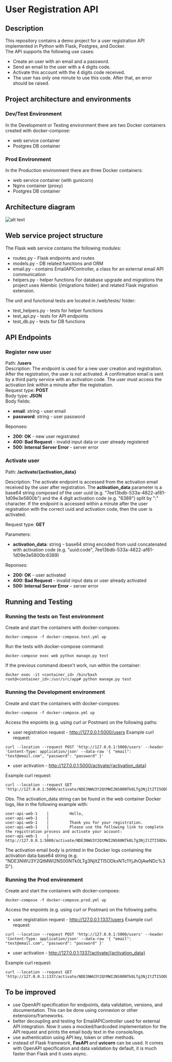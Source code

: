 # User Registration API

## Description
This repository contains a demo project for a user registration API implemented in Python with Flask, Postgres, and Docker.  
The API supports the following use cases:
- Create an user with an email and a password.
- Send an email to the user with a 4 digits code.
- Activate this account with the 4 digits code received.
- The user has only one minute to use this code. After that, an error should be raised.

## Project architecture and environments
### Dev/Test Environment
In the Development or Testing environment there are two Docker containers created with docker-compose:
- web service container
- Postgres DB container

### Prod Environment
In the Production environment there are three Docker containers:  
- web service container (with gunicorn)
- Nginx container (proxy)
- Postgres DB container

## Architecture diagram

![alt text](https://github.com/fnastase/user-api/blob/main/image.png?raw=true)

## Web service project structure
The Flask web service contains the following modules:
- routes.py - Flask endpoints and routes
- models.py - DB related functions and ORM
- email.py - contains EmailAPIController, a class for an external email API communication
- helpers.py - helper functions
For database upgrade and migrations the project uses Alembic (/migrations folder) and related Flask migration extension. 

The unit and functional tests are located in /web/tests/ folder:
- test_helpers.py - tests for helper functions
- test_api.py - tests for API endpoints
- test_db.py - tests for DB functions 

## API Endpoints

### Register new user
Path: **/users**  
Description: The endpoint is used for a new user creation and registration. After the registration, the user is not activated. A confirmation email is sent by a third party service with an activation code. The user must access the activation link within a minute after the registration.  
Request type: **POST**  
Body type: **JSON**  
Body fields:  
- **email**: string - user email
- **password**: string - user password

Reponses:
- **200: OK** - new user registrated
- **400: Bad Request** - invalid input data or user already registered
- **500: Internal Server Error** - server error

### Activate user
Path: **/activate/{activation_data}**  

Description: The activate endpoint is accessed from the activation email received by the user after registration. The **activation_data** parameter is a base64 string composed of the user uuid (e.g. "7ee13bdb-533a-4822-af81-1d09e3e5800b") and the 4 digit activation code (e.g. "6389") split by ":" character. If the endpoint is accessed within a minute after the user registration with the correct uuid and activation code, then the user is activated.  

Request type: **GET**  

Parameters:
- **activation_data**: string - base64 string encoded from uuid concatenated with activation code (e.g. "uuid:code", 7ee13bdb-533a-4822-af81-1d09e3e5800b:6389)

Reponses:
- **200: OK** - user activated
- **400: Bad Request** - invalid input data or user already activated
- **500: Internal Server Error** - server error


## Running and Testing

### Running the tests on Test environment

Create and start the containers with docker-compoes:  
```
docker-compose -f docker-compose.test.yml up
```

Run the tests with docker-compose command:  
```
docker-compose exec web python manage.py test
```

If the previous command doesn't work, run within the container:
```
docker exec -it <container_id> /bin/bash
root@<container_id>:/usr/src/app# python manage.py test 
```

### Running the Development environment
Create and start the containers with docker-compoes:  
```
docker-compose -f docker-compose.yml up
```

Access the enpoints (e.g. using curl or Postman) on the following paths:

- user registration request - http://127.0.0.1:5000/users
Example curl request:
```
curl --location --request POST 'http://127.0.0.1:5000/users' --header 'Content-Type: application/json' --data-raw '{ "email": "test@email.com", "password": "password" }'
```

- user activation - http://127.0.0.1:5000/activate/{activation_data}

Example curl request:
```
curl --location --request GET 'http://127.0.0.1:5000/activate/NDE3NWU3Y2QtMWI2NS00NTk0LTg3NjItZTI5ODkxNTc1YjJhOjAwNDc%3D'
```
Obs. The activation_data string can be found in the web container Docker logs, like in the following example with:
```
user-api-web-1    |         Hello,
user-api-web-1    |
user-api-web-1    |         Thank you for your registration.
user-api-web-1    |         Please use the following link to complete the registration process and activate your account:
user-api-web-1    |         http://127.0.0.1:5000/activate/NDE3NWU3Y2QtMWI2NS00NTk0LTg3NjItZTI5ODkxNTc1YjJhOjAwNDc%3D
```
The activation email body is printed in the Docker logs containing the activation data base64 string (e.g. "NDE3NWU3Y2QtMWI2NS00NTk0LTg3NjItZTI5ODkxNTc1YjJhOjAwNDc%3D").

### Running the Prod environment
Create and start the containers with docker-compoes:  
```
docker-compose -f docker-compose.prod.yml up
```

Access the enpoints (e.g. using curl or Postman) on the following paths:

- user registration request - http://127.0.0.1:1337/users
Example curl request:
```
curl --location --request POST 'http://127.0.0.1:5000/users' --header 'Content-Type: application/json' --data-raw '{ "email": "test@email.com", "password": "password" }'
```

- user activation - http://127.0.0.1:1337/activate/{activation_data}

Example curl request:
```
curl --location --request GET 'http://127.0.0.1:1337/activate/NDE3NWU3Y2QtMWI2NS00NTk0LTg3NjItZTI5ODkxNTc1YjJhOjAwNDc%3D'
```

## To be improved

- use OpenAPI specification for endpoints, data validation, versions, and documentation. This can be done using connexion or other extensions/frameworks.
- better decoupling and testing for EmailAPIController used for external API integration. Now it uses a mocked/hardcoded implementation for the API request and prints the email body text in the console/logs.
- use authentication using API key, token or other methods.
- instead of Flask framework, **FasAPI** and **uvicorn** can be used. It comes with OpenAPI specification and data validation by default, it is much faster than Flask and it uses async.
